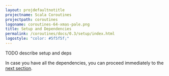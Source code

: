 ```yaml
---
layout: projdefaultnotitle
projectname: Scala Coroutines
projectpath: coroutines
logoname: coroutines-64-xmas-pale.png
title: Setup and Dependencies
permalink: /coroutines/docs/0.3/setup/index.html
logostyle: "color: #5f5f5f;"
---
```



TODO describe setup and deps

In case you have all the dependencies,
you can proceed immediately to the [next section](../101/).
